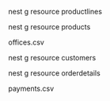 nest g resource productlines

nest g resource products

offices.csv
<!-- employees.csv -->
nest g resource customers
<!-- orders.csv -->
nest g resource orderdetails
<!-- nest g resource products -->
payments.csv
